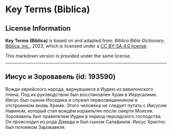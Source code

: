 # Key Terms (Biblica)

## License Information

**Key Terms (Biblica)** is based on and adapted from: _Biblica Bible Dictionary_, [Biblica, Inc.](https://www.biblica.com/), 2023, which is licensed under a [CC BY-SA 4.0 license](https://creativecommons.org/licenses/by-sa/4.0/legalcode.en).

This markdown version is provided under the same license.



--------------------------------

## Иисус и Зоровавель (id: 193590)

Вожди еврейского народа, вернувшиеся в Иудею из вавилонского плена. Под их руководством был восстановлен Храм в Иерусалиме. Иисус был сыном Иоседека и служил первосвященником в отстроенном вновь Храме. Этого человека не следует путать с Иисусом Навином, который стал вождём израильтян после смерти Моисея. Зоровавель был правителем Иудеи в период персидского господства. Он происходил из рода Давида и был сыном Салафииля. Иисус Христос был потомком Заровавеля.


